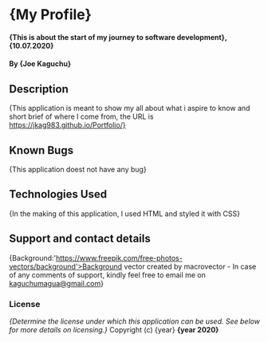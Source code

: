 
# {My Profile}
#### {This is about the start of my journey to software development}, {10.07.2020}
#### By **{Joe Kaguchu}**
## Description
{This application is meant to show my all about what i aspire to know and short brief of where I come from, the URL is https://jkag983.github.io/Portfolio/}

## Known Bugs
{This application doest not have any bug}
## Technologies Used
{In the making of this application, I used HTML and styled it with CSS}
## Support and contact details
{Background:'https://www.freepik.com/free-photos-vectors/background'>Background vector created by macrovector -
 In case of any comments of support, kindly feel free to email me on kaguchumagua@gmail.com}
### License
*{Determine the license under which this application can be used.  See below for more details on licensing.}*
Copyright (c) {year} **{year 2020}**
